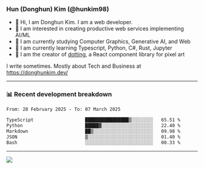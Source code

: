 ### Hun (Donghun) Kim (@hunkim98)

- 👋 Hi, I am Donghun Kim. I am a web developer. 
- 🤔 I am interested in creating productive web services implementing AI/ML
- 🔭 I am currently studying Computer Graphics, Generative AI, and Web 
- 🌱 I am currently learning Typescript, Python, C#, Rust, Jupyter
- 🎨 I am the creator of [dotting](https://github.com/hunkim98/dotting), a React component library for pixel art

I write sometimes. Mostly about Tech and Business at https://donghunkim.dev/

---
### 📊 Recent development breakdown
<!--START_SECTION:waka-->

```txt
From: 28 February 2025 - To: 07 March 2025

TypeScript                   ████████████████▒░░░░░░░░   65.51 %
Python                       █████▓░░░░░░░░░░░░░░░░░░░   22.40 %
Markdown                     ██▒░░░░░░░░░░░░░░░░░░░░░░   09.98 %
JSON                         ▒░░░░░░░░░░░░░░░░░░░░░░░░   01.40 %
Bash                         ░░░░░░░░░░░░░░░░░░░░░░░░░   00.33 %
```

<!--END_SECTION:waka-->
---

<!-- <div align='center'> -->
  <img align="center" src="https://github-readme-stats.vercel.app/api?username=hunkim98&theme=dark&show_icons=true"/>
<!-- </div> -->
<!--
**hunkim98/hunkim98** is a ✨ _special_ ✨ repository because its `README.md` (this file) appears on your GitHub profile.

Here are some ideas to get you started:

- 🔭 I’m currently working on ...
- 🌱 I’m currently learning ...
- 👯 I’m looking to collaborate on ...
- 🤔 I’m looking for help with ...
- 💬 Ask me about ...
- 📫 How to reach me: ...
- 😄 Pronouns: ...
- ⚡ Fun fact: ...
-->
